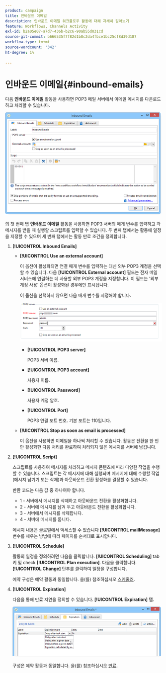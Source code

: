 ```yaml
---
product: campaign
title: 인바운드 이메일
description: 인바운드 이메일 워크플로우 활동에 대해 자세히 알아보기
feature: Workflows, Channels Activity
exl-id: b2a05e07-a7d7-436b-b2c6-90ab55d031cd
source-git-commit: b666535f7f82d1b8c2da4fbce1bc25cf8d39d187
workflow-type: tm+mt
source-wordcount: '342'
ht-degree: 1%

---
```


# 인바운드 이메일{#inbound-emails}



다음 **인바운드 이메일** 활동을 사용하면 POP3 메일 서버에서 이메일 메시지를 다운로드하고 처리할 수 있습니다.

![](assets/email_rec_edit_1.png)

의 첫 번째 탭 **인바운드 이메일** 활동을 사용하면 POP3 서버의 매개 변수를 입력하고 각 메시지를 받을 때 실행할 스크립트를 입력할 수 있습니다. 두 번째 탭에서는 활동에 일정을 지정할 수 있으며 세 번째 탭에서는 활동 만료 조건을 정의합니다.

1. **[!UICONTROL Inbound Emails]**

   * **[!UICONTROL Use an external account]**

     이 옵션이 활성화되면 연결 매개 변수를 입력하는 대신 외부 POP3 계정을 선택할 수 있습니다. 다음 **[!UICONTROL External account]** 필드는 전자 메일 서비스에 연결하는 데 사용할 외부 POP3 계정을 지정합니다. 이 필드는 &#39;외부 계정 사용&#39; 옵션이 활성화된 경우에만 표시됩니다.

     이 옵션을 선택하지 않으면 다음 매개 변수를 지정해야 합니다.

     ![](assets/email_rec_edit_1b.png)

      * **[!UICONTROL POP3 server]**

        POP3 서버 이름.

      * **[!UICONTROL POP3 account]**

        사용자 이름.

      * **[!UICONTROL Password]**

        사용자 계정 암호.

      * **[!UICONTROL Port]**

        POP3 연결 포트 번호. 기본 포트는 110입니다.

   * **[!UICONTROL Stop as soon as email is processed]**

     이 옵션을 사용하면 이메일을 하나씩 처리할 수 있습니다. 활동은 전환을 한 번만 활성화한 다음 처리를 완료하여 처리되지 않은 메시지를 서버에 남깁니다.

1. **[!UICONTROL Script]**

   스크립트를 사용하여 메시지를 처리하고 메시지 콘텐츠에 따라 다양한 작업을 수행할 수 있습니다. 스크립트는 각 메시지에 대해 실행되며 메시지에 대해 수행할 작업(메시지 남기기 또는 삭제)과 아웃바운드 전환 활성화를 결정할 수 있습니다.

   반환 코드는 다음 값 중 하나여야 합니다.

   * 1 - 서버에서 메시지를 삭제하고 아웃바운드 전환을 활성화합니다.
   * 2 - 서버에 메시지를 남겨 두고 아웃바운드 전환을 활성화합니다.
   * 3 - 서버에서 메시지를 삭제합니다.
   * 4 - 서버에 메시지를 둡니다.

   메시지 내용은 글로벌에서 액세스할 수 있습니다 **[!UICONTROL mailMessage]** 변수를 채우는 방법에 따라 페이지를 순서대로 표시합니다.

1. **[!UICONTROL Schedule]**

   활동의 일정을 정의하려면 다음을 클릭합니다. **[!UICONTROL Scheduling]** tab 키 및 check **[!UICONTROL Plan execution]**. 다음을 클릭합니다. **[!UICONTROL Change]** 단추를 클릭하여 일정을 구성합니다.

   예약 구성은 예약 활동과 동일합니다. 을(를) 참조하십시오 [스케줄러](scheduler.md).

1. **[!UICONTROL Expiration]**

   다음을 통해 만료 지연을 정의할 수 있습니다. **[!UICONTROL Expiration]** 탭.

   ![](assets/email_rec_edit_3.png)

   구성은 예약 활동과 동일합니다. 을(를) 참조하십시오 [만료](defining-approvals.md).
